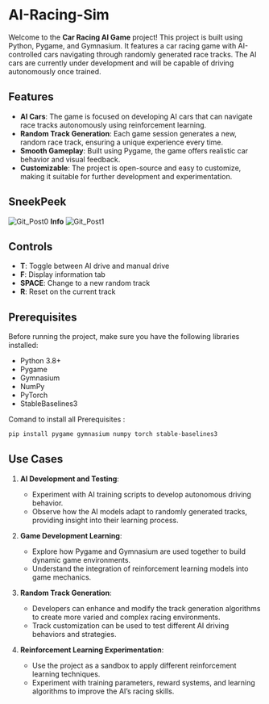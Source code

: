 # AI-Racing-Sim

Welcome to the **Car Racing AI Game** project! This project is built using Python, Pygame, and Gymnasium. It features a car racing game with AI-controlled cars navigating through randomly generated race tracks. The AI cars are currently under development and will be capable of driving autonomously once trained.

## Features

- **AI Cars**: The game is focused on developing AI cars that can navigate race tracks autonomously using reinforcement learning.
- **Random Track Generation**: Each game session generates a new, random race track, ensuring a unique experience every time.
- **Smooth Gameplay**: Built using Pygame, the game offers realistic car behavior and visual feedback.
- **Customizable**: The project is open-source and easy to customize, making it suitable for further development and experimentation.

## SneekPeek
![Git_Post0](https://github.com/user-attachments/assets/71147bc1-91db-475a-9670-735baabb5b62)
**Info**
![Git_Post1](https://github.com/user-attachments/assets/ae07cac3-c647-41d9-b71a-8af8699b9e58)

## Controls

- **T**: Toggle between AI drive and manual drive
- **F**: Display information tab
- **SPACE**: Change to a new random track
- **R**: Reset on the current track

## Prerequisites

Before running the project, make sure you have the following libraries installed:

- Python 3.8+
- Pygame
- Gymnasium
- NumPy
- PyTorch
- StableBaselines3

Comand to install all Prerequisites :

```bash
pip install pygame gymnasium numpy torch stable-baselines3
```

## Use Cases

1. **AI Development and Testing**: 
   - Experiment with AI training scripts to develop autonomous driving behavior. 
   - Observe how the AI models adapt to randomly generated tracks, providing insight into their learning process.

2. **Game Development Learning**: 
   - Explore how Pygame and Gymnasium are used together to build dynamic game environments.
   - Understand the integration of reinforcement learning models into game mechanics.

3. **Random Track Generation**: 
   - Developers can enhance and modify the track generation algorithms to create more varied and complex racing environments.
   - Track customization can be used to test different AI driving behaviors and strategies.

4. **Reinforcement Learning Experimentation**: 
   - Use the project as a sandbox to apply different reinforcement learning techniques.
   - Experiment with training parameters, reward systems, and learning algorithms to improve the AI’s racing skills.
